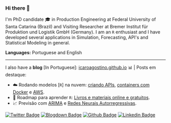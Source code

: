 ### Hi there 👋

I'm PhD candidate :mortar_board: in Production Engineering at Federal University of Santa Catarina (Brazil) and Visiting Researcher at Bremer Institut für Produktion und Logistik GmbH (Germany). I am an `R` enthusiast and I have developed several applications in Simulation, Forecasting, API's and Statistical Modeling in general.

**Languages:** Portuguese and English

---

I also have a **blog** [In Portuguese]: [icaroagostino.github.io](https://icaroagostino.github.io/blog/) :bar_chart: | Posts em destaque:

  - :cloud: Rodando modelos [`R`] na nuvem: [criando APIs](https://icaroagostino.github.io/post/plumber/), [containers com Docker](https://icaroagostino.github.io/post/docker/) e [AWS](https://icaroagostino.github.io/post/aws/).
  - :blue_book: Roadmap para aprender `R`: [Livros e materiais online e gratuitos](https://icaroagostino.github.io/post/learnr/).
  - :chart_with_upwards_trend: Previsão com [ARIMA](https://icaroagostino.github.io/post/arima/) e [Redes Neurais Autorregressivas](https://icaroagostino.github.io/post/ann/).
  
  

[![Twitter Badge](https://img.shields.io/badge/-@icaroagostino-1da1f2?style=flat-square&labelColor=1da1f2&logo=twitter&logoColor=white&link=https://twitter.com/icaroagostino)](https://twitter.com/icaroagostino)
[![Blogdown Badge](https://img.shields.io/badge/-Blogdown-1da1f2?style=flat-square&labelColor=1da1f2&logo=hugo&logoColor=white&link=https://icaroagostino.github.io/blog/)](https://icaroagostino.github.io/blog/)
[![Github Badge](https://img.shields.io/badge/-@icaroagostino-24292e?style=flat-square&labelColor=24292e&logo=github&logoColor=white&link=https://github.com/icaroagostino)](https://github.com/icaroagostino)
[![Linkedin Badge](https://img.shields.io/badge/-@icaroagostino-2867b2?style=flat-square&labelColor=2867b2&logo=linkedin&logoColor=white&link=https://www.linkedin.com/in/icaroagostino/)](https://www.linkedin.com/in/icaroagostino/)
